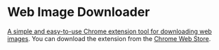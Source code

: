 # Web Image Downloader

[A simple and easy-to-use Chrome extension tool for downloading web images](https://ifanx.net/en/article/view/18KjyOMaPXJ). 
You can download the extension from the [Chrome Web Store](https://chromewebstore.google.com/detail/web-image-downloader/fbigjegdelaloibkobbopohogebdnink).